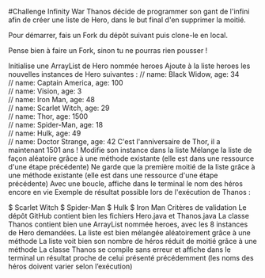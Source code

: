 #Challenge
Infinity War
Thanos décide de programmer son gant de l'infini afin de créer une liste de Hero, dans le but final d'en supprimer la moitié.

Pour démarrer, fais un Fork du dépôt suivant puis clone-le en local.

Pense bien à faire un Fork, sinon tu ne pourras rien pousser !

Initialise une ArrayList de Hero nommée heroes
Ajoute à la liste heroes les nouvelles instances de Hero suivantes :
// name: Black Widow, age: 34  
// name: Captain America, age: 100  
// name: Vision, age: 3  
// name: Iron Man, age: 48  
// name: Scarlet Witch, age: 29  
// name: Thor, age: 1500  
// name: Spider-Man, age: 18  
// name: Hulk, age: 49  
// name: Doctor Strange, age: 42
C'est l'anniversaire de Thor, il a maintenant 1501 ans ! Modifie son instance dans la liste
Mélange la liste de façon aléatoire grâce à une méthode existante (elle est dans une ressource d'une étape précédente)
Ne garde que la première moitié de la liste grâce à une méthode existante (elle est dans une ressource d'une étape précédente)
Avec une boucle, affiche dans le terminal le nom des héros encore en vie
Exemple de résultat possible lors de l'exécution de Thanos :

$ Scarlet Witch
$ Spider-Man
$ Hulk
$ Iron Man
Critères de validation
Le dépôt GitHub contient bien les fichiers Hero.java et Thanos.java
La classe Thanos contient bien une ArrayList nommée heroes, avec les 8 instances de Hero demandées.
La liste est bien mélangée aléatoirement grâce à une méthode
La liste voit bien son nombre de héros réduit de moitié grâce à une méthode
La classe Thanos se compile sans erreur et affiche dans le terminal un résultat proche de celui présenté précédemment (les noms des héros doivent varier selon l’exécution)
